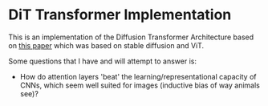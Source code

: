 # DiT Transformer Implementation

This is an implementation of the Diffusion Transformer Architecture based on [this paper](https://arxiv.org/pdf/2212.09748) which was based on stable diffusion and ViT.

Some questions that I have and will attempt to answer is:

- How do attention layers 'beat' the learning/representational capacity of CNNs, which seem well suited for images (inductive bias of way animals see)?
